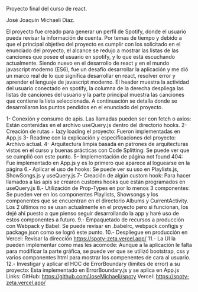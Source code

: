 
Proyecto final del curso de react.

José Joaquín Michaeli Diaz.

El proyecto fue creado para generar un perfil de Spotify, donde el usuario pueda revisar la información de cuenta.
Por temas de tiempo y debido a que el principal objetivo del proyecto es cumplir con los solicitado en el enunciado del proyecto,
el alcance se redujo a mostrar las listas de las canciones que posee el usuario en spotify, y lo que está escuchando actualmente.
Siendo nuevo en el desarrollo de react y en el mundo javascript moderno (ES6), fue un desafío desarrollar la aplicación y me dió un 
marco real de lo que significa desarrollar en react, resolver error y aprender el lenguaje de javascript moderno.
El header muestra la actividad del usuario conectado en spotify, la columna de la derecha despliega las listas de canciones del usuario y
la parte principal muestra las canciones que contiene la lista seleccionada.
A continuación se detalla donde se desarrollaron los puntos pendidos en el enunciado del proyecto.

1- Conexión y consumo de apis. Las llamadas pueden ser con fetch o axios:
    Están contenidas en el archivo useQuery.js dentro del directorio hooks.
2- Creación de rutas + lazy loading el proyecto:
    Fueron implementadas en App.js
3- Readme con la explicación y especificaciones del proyecto:
    Archivo actual.
4- Arquitectura limpia basada en patrones de arquitecturas vistos en el curso y buenas prácticas con Code Splitting:
    Se puede ver que se cumplió con este punto.
5- Implementación de página not found 404:
    Fue implementado en App.js y es lo primero que aparece al loguearse en la página
6.- Aplicar el uso de hooks:
    Se puede ver su uso en Playlists.js, ShowSongs.js y useQuery.js
7- Creación de algún custom hook:
    Para hacer llamados a las apis se crearon customs hooks que están programados en useQuery.js
8.- Utilización de Prop-Types en por lo menos 3 componentes:
    Se pueden ver en los componentes Playlists, Showsongs y los componentes que se encuentran en el directorio
    Albums y CurrentActivity. Los 2 últimos no se usan actualmente en el proyecto pero si funcionan, los dejé ahí
    puesto a que pienso seguir desarrollando la app y haré uso de estos componentes a futuro.
9.- Empaquetado de recursos a producción con Webpack y Babel:
    Se puede revisar en .babelrc, webpack.configjs y package.json como se logró este punto.
10.- Despliegue en producción en Vercel:
    Revisar la dirección https://spoty-zeta.vercel.app/
11.- La UI la pueden implementar como mas les acomode:
    Aunque a la aplicación le falta para modificar la parte gráfica, se puede ver que se utilizó bootstrap, css y varios
    componentes html para mostrar los compenentes de cara al usuario.
12.- Investigar y aplicar el HOC de ErrorBoundary (límites de error) a su proyecto:
    Esta implementado en ErrorBoundary.js y se aplica en App.js
Links:
GitHub: https://github.com/JoseMichaeli/spoty
Vercel: https://spoty-zeta.vercel.app/
